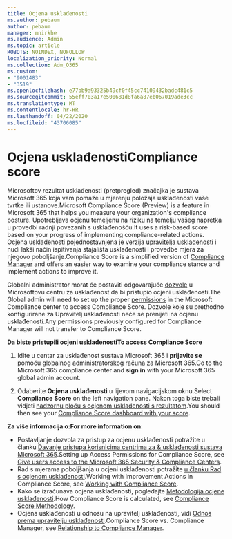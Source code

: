 ```yaml
---
title: Ocjena usklađenosti
ms.author: pebaum
author: pebaum
manager: mnirkhe
ms.audience: Admin
ms.topic: article
ROBOTS: NOINDEX, NOFOLLOW
localization_priority: Normal
ms.collection: Adm_O365
ms.custom:
- "9001483"
- "3519"
ms.openlocfilehash: e77bb9a93325b49cf0f45cc74109432badc481c5
ms.sourcegitcommit: 55eff703a17e500681d8fa6a87eb067019ade3cc
ms.translationtype: MT
ms.contentlocale: hr-HR
ms.lasthandoff: 04/22/2020
ms.locfileid: "43706085"
---
```

# <a name="compliance-score"></a><span data-ttu-id="5bcbe-102">Ocjena usklađenosti</span><span class="sxs-lookup"><span data-stu-id="5bcbe-102">Compliance score</span></span>

<span data-ttu-id="5bcbe-103">Microsoftov rezultat usklađenosti (pretpregled) značajka je sustava Microsoft 365 koja vam pomaže u mjerenju položaja usklađenosti vaše tvrtke ili ustanove.</span><span class="sxs-lookup"><span data-stu-id="5bcbe-103">Microsoft Compliance Score (Preview) is a feature in Microsoft 365 that helps you measure your organization's compliance posture.</span></span> <span data-ttu-id="5bcbe-104">Upotrebljava ocjenu temeljenu na riziku na temelju vašeg napretka u provedbi radnji povezanih s usklađenošću.</span><span class="sxs-lookup"><span data-stu-id="5bcbe-104">It uses a risk-based score based on your progress of implementing compliance-related actions.</span></span>   <span data-ttu-id="5bcbe-105">Ocjena usklađenosti pojednostavnjena je verzija [upravitelja usklađenosti](https://docs.microsoft.com/microsoft-365/compliance/compliance-manager-overview) i nudi lakši način ispitivanja stajališta usklađenosti i provedbe mjera za njegovo poboljšanje.</span><span class="sxs-lookup"><span data-stu-id="5bcbe-105">Compliance Score is a simplified version of [Compliance Manager](https://docs.microsoft.com/microsoft-365/compliance/compliance-manager-overview) and offers an easier way to examine your compliance stance and implement actions to improve it.</span></span> 

<span data-ttu-id="5bcbe-106">Globalni administrator morat će postaviti odgovarajuće [dozvole](https://docs.microsoft.com/microsoft-365/security/office-365-security/permissions-in-the-security-and-compliance-center) u Microsoftovu centru za usklađenost da bi pristupio ocjeni usklađenosti.</span><span class="sxs-lookup"><span data-stu-id="5bcbe-106">The Global admin will need to set up the proper [permissions](https://docs.microsoft.com/microsoft-365/security/office-365-security/permissions-in-the-security-and-compliance-center) in the Microsoft Compliance center to access Compliance Score.</span></span>  <span data-ttu-id="5bcbe-107">Dozvole koje su prethodno konfigurirane za Upravitelj usklađenosti neće se prenijeti na ocjenu usklađenosti.</span><span class="sxs-lookup"><span data-stu-id="5bcbe-107">Any permissions previously configured for Compliance Manager will not transfer to Compliance Score.</span></span>

<span data-ttu-id="5bcbe-108">**Da biste pristupili ocjeni usklađenosti**</span><span class="sxs-lookup"><span data-stu-id="5bcbe-108">**To access Compliance Score**</span></span>

1. <span data-ttu-id="5bcbe-109">Idite u centar za usklađenost sustava Microsoft 365 i **prijavite se** pomoću globalnog administratorskog računa za Microsoft 365.</span><span class="sxs-lookup"><span data-stu-id="5bcbe-109">Go to the Microsoft 365 compliance center and **sign in** with your Microsoft 365 global admin account.</span></span>

2. <span data-ttu-id="5bcbe-110">Odaberite **Ocjena usklađenosti** u lijevom navigacijskom oknu.</span><span class="sxs-lookup"><span data-stu-id="5bcbe-110">Select **Compliance Score** on the left navigation pane.</span></span> <span data-ttu-id="5bcbe-111">Nakon toga biste trebali vidjeti [nadzornu ploču s ocjenom usklađenosti s rezultatom](https://docs.microsoft.com/microsoft-365/compliance/compliance-score-setup#understand-the-compliance-score-dashboard).</span><span class="sxs-lookup"><span data-stu-id="5bcbe-111">You should then see your [Compliance Score dashboard with your score](https://docs.microsoft.com/microsoft-365/compliance/compliance-score-setup#understand-the-compliance-score-dashboard).</span></span>
 

<span data-ttu-id="5bcbe-112">**Za više informacija o:**</span><span class="sxs-lookup"><span data-stu-id="5bcbe-112">**For more information on**:</span></span>

- <span data-ttu-id="5bcbe-113">Postavljanje dozvola za pristup za ocjenu usklađenosti potražite u članku [Davanje pristupa korisnicima centrima za & usklađenosti sustava Microsoft 365](https://docs.microsoft.com/microsoft-365/security/office-365-security/grant-access-to-the-security-and-compliance-center).</span><span class="sxs-lookup"><span data-stu-id="5bcbe-113">Setting up Access Permissions for Compliance Score, see [Give users access to the Microsoft 365 Security & Compliance Centers](https://docs.microsoft.com/microsoft-365/security/office-365-security/grant-access-to-the-security-and-compliance-center).</span></span>
- <span data-ttu-id="5bcbe-114">Rad s mjerama poboljšanja u ocjeni usklađenosti potražite [u članku Rad s ocjenom usklađenosti](https://docs.microsoft.com/microsoft-365/compliance/working-with-compliance-score).</span><span class="sxs-lookup"><span data-stu-id="5bcbe-114">Working with Improvement Actions in Compliance Score, see  [Working with Compliance Score](https://docs.microsoft.com/microsoft-365/compliance/working-with-compliance-score).</span></span>
- <span data-ttu-id="5bcbe-115">Kako se izračunava ocjena usklađenosti, pogledajte [Metodologija ocjene usklađenosti](https://docs.microsoft.com/microsoft-365/compliance/compliance-score-methodology).</span><span class="sxs-lookup"><span data-stu-id="5bcbe-115">How Compliance Score is calculated, see [Compliance Score Methodology](https://docs.microsoft.com/microsoft-365/compliance/compliance-score-methodology).</span></span>
- <span data-ttu-id="5bcbe-116">Ocjena usklađenosti u odnosu na upravitelj usklađenosti, vidi [Odnos prema upravitelju usklađenosti](https://docs.microsoft.com/microsoft-365/compliance/compliance-score#relationship-to-compliance-manager).</span><span class="sxs-lookup"><span data-stu-id="5bcbe-116">Compliance Score vs. Compliance Manager, see [Relationship to Compliance Manager](https://docs.microsoft.com/microsoft-365/compliance/compliance-score#relationship-to-compliance-manager).</span></span>

